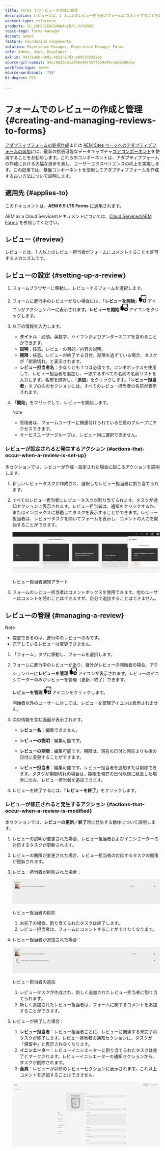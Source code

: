 ```yaml
---
title: Forms でのレビューの作成と管理
description: レビューとは、1 人以上のレビュー担当者がフォームにコメントすることを許可するメカニズムです。
content-type: reference
products: SG_EXPERIENCEMANAGER/6.5/FORMS
topic-tags: forms-manager
docset: aem65
feature: Foundation Components
solution: Experience Manager, Experience Manager Forms
role: Admin, User, Developer
exl-id: 4937e968-30d2-4852-97d3-e8955bd422e6
source-git-commit: 30ec8835be1af46e497457f639d90c1ee8b9dd6e
workflow-type: tm+mt
source-wordcount: '710'
ht-degree: 97%

---
```


# フォームでのレビューの作成と管理{#creating-and-managing-reviews-to-forms}

<span class="preview">[アダプティブフォームの新規作成](/help/forms/using/create-an-adaptive-form-core-components.md)または [AEM Sites ページへのアダプティブフォームの追加](/help/forms/using/create-or-add-an-adaptive-form-to-aem-sites-page.md)には、最新の拡張可能なデータキャプチャ[コアコンポーネント](https://experienceleague.adobe.com/docs/experience-manager-core-components/using/adaptive-forms/introduction.html?lang=ja)を使用することをお勧めします。これらのコンポーネントは、アダプティブフォームの作成における大幅な進歩を表し、ユーザーエクスペリエンスの向上を実現します。この記事では、基盤コンポーネントを使用してアダプティブフォームを作成する古い方法について説明します。</span>

## 適用先 {#applies-to}

このドキュメントは、**AEM 6.5 LTS Forms** に適用されます。

AEM as a Cloud Serviceのドキュメントについては、[Cloud ServiceのAEM Forms](https://experienceleague.adobe.com/docs/experience-manager-cloud-service/content/forms/adaptive-forms-authoring/authoring-adaptive-forms-foundation-components/create-reviews-forms.html?lang=ja) を参照してください。

## レビュー {#review}

レビューとは、1 人以上のレビュー担当者がフォームにコメントすることを許可するメカニズムです。

## レビューの設定 {#setting-up-a-review}

1. フォームブラウザーに移動し、レビューするフォームを選択します。
1. フォームに進行中のレビューがない場合には、「**レビューを開始**」![aem6forms_review_chat_comment](assets/aem6forms_review_chat_comment.png) アイコンがアクションバーに表示されます。**レビューを開始** ![aem6forms_review_chat_comment](assets/aem6forms_review_chat_comment.png) アイコンをクリックします。
1. 以下の情報を入力します。

   * **タイトル**：必須。英数字、ハイフンおよびアンダースコアを含めることができます。
   * **説明**：任意。レビューの目的／内容の説明。
   * **期限**：任意。レビューが終了する日付。期限を過ぎている場合、タスクが「期限切れ」と表示されます。
   * **レビュー担当者名**：少なくとも 1 つは必須です。コンボボックスを使用して、レビュー担当者を追加し、一致するすべての名前の名前リストを入力します。名前を選択し、「**追加**」をクリックします。「**レビュー担当者**」タブの次のセクションには、すべてのレビュー担当者の名前が表示されます。

1. 「**開始**」をクリックして、レビューを開始します。

   >[!NOTE]
   >
   >* 管理者は、フォームユーザーに関連付けられている任意のグループにアクセスできます。
   >* サービスユーザーグループは、レビュー用に選択できません。

### レビューが設定されると発生するアクション {#actions-that-occur-when-a-review-is-set-up}

本セクションでは、レビューが作成・設定された場合に起こるアクションを説明します。

1. 新しいレビュータスクが作成され、選択したレビュー担当者に割り当てられます。
1. すべてのレビュー担当者にレビュータスクが割り当てられます。タスクが通知セクションに表示されます。レビュー担当者は、通知をクリックするか、またはインボックスに移動してタスクを表示することができます。レビュー担当者は、レビュータスクを開いてフォームを表示し、コメントの入力を開始することができます。

   ![レビュー担当者通知アラート](assets/review-notification-img.png)

   レビュー担当者通知アラート

1. フォームのレビュー担当者はコメントボックスを使用できます。他のユーザーはコメントを読むことはできますが、自分で追加することはできません。

## レビューの管理 {#managing-a-review}

>[!NOTE]
>
>* 変更できるのは、進行中のレビューのみです。
>* 完了しているレビューは変更できません。

1. 「フォーム」タブに移動し、フォームを選択します。

1. フォームに進行中のレビューがあり、自分がレビューの開始者の場合、アクションバーに&#x200B;**レビューを管理** ![aem6forms_review_chat_comment](assets/aem6forms_review_chat_comment.png) アイコンが表示されます。レビューのイニシエーターのみがレビューを管理（更新／終了）できます。

   **レビューを管理** ![aem6forms_review_chat_comment](assets/aem6forms_review_chat_comment.png) アイコンをクリックします。

   開始者以外のユーザーに対しては、レビューを管理アイコンは表示されません。

1. 次の情報を含む画面が表示されます。

   * **レビュー名**：編集できません。

   * **レビューの説明**：編集可能です。

   * **レビューの期限**：編集可能です。期限は、現在の日付と時刻よりも後の日付に変更することができます。

   * **レビュー担当者**：編集可能です。レビュー担当者を追加または削除できます。タスクが期限切れの場合は、期限を現在の日付以降に延長した場合にのみ、レビュー担当者を追加できます。

1. レビューを終了するには、「**レビューを終了**」をクリックします。

### レビューが修正されると発生するアクション {#actions-that-occur-when-a-review-is-modified}

本セクションでは、**レビューの更新／終了**&#x200B;時に発生する動作について説明します。

1. レビューの説明が変更された場合、レビュー担当者およびイニシエーターの対応するタスクが更新されます。
1. レビューの期限が変更された場合、レビュー担当者の対応するタスクの期限が更新されます。

1. レビュー担当者が削除された場合：

   ![レビュー担当者の削除](assets/removeduser.png)

   レビュー担当者の削除

   1. 未完了の場合、割り当てられたタスクは終了します。
   1. レビュー担当者は、フォームにコメントすることができなくなります。

1. レビュー担当者が追加された場合：

   ![レビュー担当者の追加](assets/addedreviewer.png)

   レビュー担当者の追加

   1. レビュータスクが作成され、新しく追加されたレビュー担当者に割り当てられます。
   1. 新しく追加されたレビュー担当者は、フォームに関するコメントを追加することができます。

1. レビューが終了した場合：

   1. **レビュー担当者**：レビュー担当者ごとに、レビューに関連する未完了のタスクが終了します。レビュー担当者の通知セクションに、タスクが「保留中」と表示されなくなります。
   1. **イニシエーター**：レビューイニシエーターに割り当てられたタスクは完了とマークされます。レビューイニシエーターの通知セクションから、タスクが削除されます。
   1. **全員**：レビューが以前のレビューセクションに表示されます。これ以上コメントを追加することはできません。

   ![レビュー完了](assets/review-complete-imgg.png)
